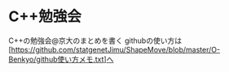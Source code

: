 # C++勉強会
C++の勉強会@京大のまとめを書く
githubの使い方は[https://github.com/statgenetJimu/ShapeMove/blob/master/O-Benkyo/github使い方メモ.txt]へ

